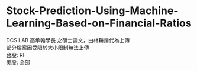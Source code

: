 # Stock-Prediction-Using-Machine-Learning-Based-on-Financial-Ratios

DCS LAB 高承翰學長 之碩士論文，由林耕霈代為上傳  
部分檔案因受限於大小限制無法上傳  
台股: RF  
美股: 全部  
